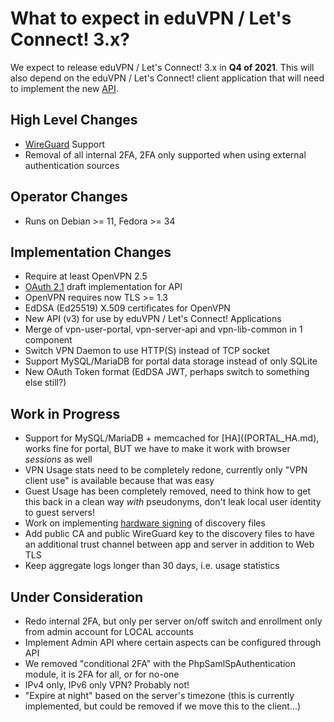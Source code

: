 # What to expect in eduVPN / Let's Connect! 3.x?

We expect to release eduVPN / Let's Connect! 3.x in **Q4 of 2021**. This will also
depend on the eduVPN / Let's Connect! client application that will need to 
implement the new [API](API_V3.md).

## High Level Changes

- [WireGuard](https://www.wireguard.com/) Support
- Removal of all internal 2FA, 2FA only supported when using external 
  authentication sources
  
## Operator Changes

- Runs on Debian >= 11, Fedora >= 34

## Implementation Changes

- Require at least OpenVPN 2.5
- [OAuth 2.1](https://datatracker.ietf.org/doc/draft-ietf-oauth-v2-1/) draft 
  implementation for API
- OpenVPN requires now TLS >= 1.3
- EdDSA (Ed25519) X.509 certificates for OpenVPN
- New API (v3) for use by eduVPN / Let's Connect! Applications
- Merge of vpn-user-portal, vpn-server-api and vpn-lib-common in 1 component
- Switch VPN Daemon to use HTTP(S) instead of TCP socket
- Support MySQL/MariaDB for portal data storage instead of only 
  SQLite
- New OAuth Token format (EdDSA JWT, perhaps switch to something else still?)

## Work in Progress

- Support for MySQL/MariaDB + memcached for [HA]((PORTAL_HA.md), works fine for 
  portal, BUT we have to make it work with browser *sessions* as well
- VPN Usage stats need to be completely redone, currently only "VPN client use" 
  is available because that was easy
- Guest Usage has been completely removed, need to think how to get this back
  in a clean way *with* pseudonyms, don't leak local user identity to guest 
  servers! 
- Work on implementing 
  [hardware signing](https://argon.tuxed.net/fkooman/hardware_token_research_proposal.pdf) 
  of discovery files
- Add public CA and public WireGuard key to the discovery files to have an 
  additional trust channel between app and server in addition to Web TLS
- Keep aggregate logs longer than 30 days, i.e. usage statistics
  
## Under Consideration

- Redo internal 2FA, but only per server on/off switch and enrollment only from 
  admin account for LOCAL accounts
- Implement Admin API where certain aspects can be configured through API
- We removed "conditional 2FA" with the PhpSamlSpAuthentication module, it is 
  2FA for all, or for no-one
- IPv4 only, IPv6 only VPN? Probably not!
- "Expire at night" based on the server's timezone (this is currently 
  implemented, but could be removed if we move this to the client...)
